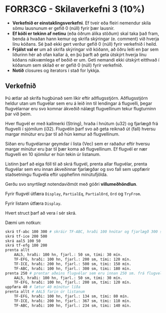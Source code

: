 # FORR3CG - Skilaverkefni 3 (10%)

- **Verkefnið er einstaklingsverkefni**. Ef tveir eða fleiri nemendur skila sömu lausnunum er gefið 0 (núll) fyrir þær lausnir.
- **Ef kóði er tekinn af netinu** (eða öðrum álíka stöðum) skal taka það fram, benda á hvaðan hann kemur og skrifa skýringar (e. comment) við hverja línu kóðans. Sé það ekki gert verður gefið 0 (núll) fyrir verkefnið í heild.
- **Frjálst val er** um að skrifa skýringar við kóðann, að öðru leiti en þar sem liðurinn hér að ofan kallar á, en þú þarft að geta útskýrt hverja línu kóðans nákvæmlega ef beðið er um. Geti nemandi ekki útskýrt eitthvað í kóðanum sem skilað er er gefið 0 (núll) fyrir verkefnið.
- **Notið** closures og iterators í stað for lykkja.

## Verkefnið

Þú ætlar að skrifa hugbúnað sem líkir eftir aðflugsstjórn. Aðflugsstjórn heldur utan um flugvélar sem eru á leið inn til lendingar á flugvelli, þegar flugvélarnar eru svo komnar ákveðið nálægt flugvellinum tekur flugturninn þar við þeim. 

Hver flugvél er með kallmerki (String), hraða í hnútum (u32) og fjarlægð frá flugvelli í sjómílum (i32). Flugvélin þarf svo að geta reiknað út (fall) hversu margar mínútur eru þar til að hún kemur að flugvellinum.

Síðan eru flugvélarnar geymdar í lista (Vec) sem er raðaður eftir hversu margar mínútur eru þar til þær koma að flugvellinum. Ef flugvél er nær flugvelli en 10 sjómílur er hún tekin úr listanum.

Listinn þarf að eiga föll til að skrá flugvél, prenta allar flugvélar, prenta flugvélar sem eru innan ákveðinnar fjarlægðar og svo fall sem uppfærir staðsetningu flugvéla eftir upphefinn mínútufjölda.

Gerðu svo snyrtilegt notendaviðmót með góðri **villumeðhöndlun**.

Fyrir flugvél útfæra `Display`, `PartialEq`, `PartialOrd`, `Ord` og `TryFrom`.

Fyrir listann útfæra `Display`.

Hvert struct þarf að vera í sér skrá.

Dæmi um notkun:
```bash 
skrá tf-abc 100 300 # skráir TF-ABC, hraði 100 hnútar og fjarlægð 300 sjómílur
skrá tf-ice 200 500
skrá aal5 100 50
skrá tf-efg 100 200
prenta allt
    AAL5, hraði: 100 hn, fjarl.: 50 sm, tími: 30 mín.
    TF-EFG, hraði: 100 hn, fjarl.: 200 sm, tími: 120 mín.
    TF-ICE, hraði: 200 hn, fjarl.: 500 sm, tími: 150 mín.
    TF-ABC, hraði: 100 hn, fjarl.: 300 sm, tími: 180 mín.
prenta 250 # prentar aðeins flugvélar sem eru innan 250 sm. frá flugvelli
    AAL5, hraði: 100 hn, fjarl.: 50 sm, tími: 30 mín.
    TF-EFG, hraði: 100 hn, fjarl.: 200 sm, tími: 120 mín.
uppfæra 40 # lætur 40 mínútur líða
prenta allt # AAL5 farin úr listanum
    TF-EFG, hraði: 100 hn, fjarl.: 134 sm, tími: 80 mín.
    TF-ICE, hraði: 200 hn, fjarl.: 367 sm, tími: 110 mín.
    TF-ABC, hraði: 100 hn, fjarl.: 234 sm, tími: 140 mín.
```




